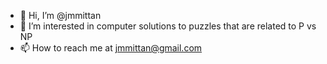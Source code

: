 - 👋 Hi, I’m @jmmittan
- 👀 I’m interested in computer solutions to puzzles that are related to P vs NP
- 📫 How to reach me at jmmittan@gmail.com

<!---
jmmittan/jmmittan is a ✨ special ✨ repository because its `README.md` (this file) appears on your GitHub profile.
You can click the Preview link to take a look at your changes.
--->

